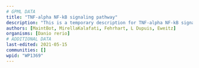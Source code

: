 ```yaml
---
# GPML DATA
title: "TNF-alpha NF-kB signaling pathway"
description: "This is a temporary description for TNF-alpha NF-kB signaling pathway"
authors: [MaintBot, MirellaKalafati, Fehrhart, L Dupuis, Eweitz]
organisms: [Danio rerio]
# ADDITIONAL DATA
last-edited: 2021-05-15
communities: []
wpid: "WP1369"
---
```

